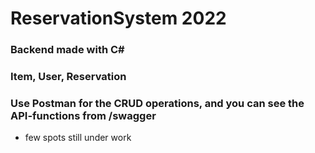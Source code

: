 # ReservationSystem 2022
### Backend made with C#
### Item, User, Reservation
### Use Postman for the CRUD operations, and you can see the API-functions from /swagger

* few spots still under work
